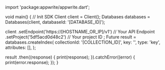 import 'package:appwrite/appwrite.dart';

void main() { // Init SDK
  Client client = Client();
  Databases databases = Databases(client, databaseId: '[DATABASE_ID]');

  client
    .setEndpoint('https://[HOSTNAME_OR_IP]/v1') // Your API Endpoint
    .setProject('5df5acd0d48c2') // Your project ID
  ;
  Future result = databases.createIndex(
    collectionId: '[COLLECTION_ID]',
    key: '',
    type: 'key',
    attributes: [],
  );

  result
    .then((response) {
      print(response);
    }).catchError((error) {
      print(error.response);
  });
}
